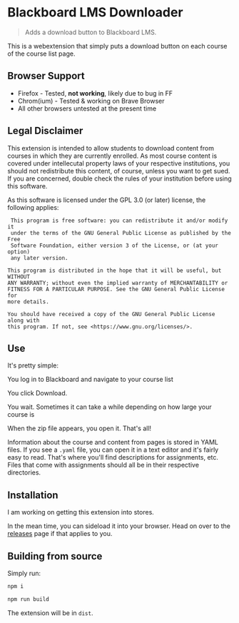 # Blackboard LMS Downloader

> Adds a download button to Blackboard LMS.

This is a webextension that simply puts a download button on each course of the
course list page.

## Browser Support

* Firefox - Tested, **not working**, likely due to bug in FF
* Chrom(ium) - Tested & working on Brave Browser
* All other browsers untested at the present time

## Legal Disclaimer

This extension is intended to allow students to download content from courses
in which they are currently enrolled. As most course content is covered under
intellecutal property laws of your respective institutions, you should not
redistribute this content, of course, unless you want to get sued. If you are
concerned, double check the rules of your institution before using this
software.

As this software is licensed under the GPL 3.0 (or later) license, the following applies:

     This program is free software: you can redistribute it and/or modify it
     under the terms of the GNU General Public License as published by the Free
     Software Foundation, either version 3 of the License, or (at your option)
     any later version.

    This program is distributed in the hope that it will be useful, but WITHOUT
    ANY WARRANTY; without even the implied warranty of MERCHANTABILITY or
    FITNESS FOR A PARTICULAR PURPOSE. See the GNU General Public License for
    more details.

    You should have received a copy of the GNU General Public License along with
    this program. If not, see <https://www.gnu.org/licenses/>. 

## Use

It's pretty simple:

You log in to Blackboard and navigate to your course list

You click Download.

You wait. Sometimes it can take a while depending on how large your course is

When the zip file appears, you open it. That's all!

Information about the course and content from pages is stored in YAML files. If
you see a `.yaml` file, you can open it in a text editor and it's fairly easy
to read. That's where you'll find descriptions for assignments, etc. Files that
come with assignments should all be in their respective directories.

## Installation

I am working on getting this extension into stores.

In the mean time, you can sideload it into your browser. Head on over to the
[releases](https://github.com/KB1RD/bbdl/releases/) page if that applies to you.

## Building from source

Simply run:

```sh
npm i

npm run build
```

The extension will be in `dist`.


